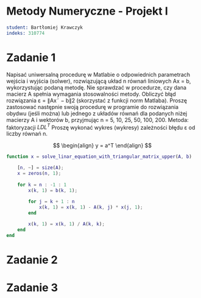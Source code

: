 # Metody Numeryczne - Projekt I
```s
student: Bartłomiej Krawczyk
indeks: 310774
```


# Zadanie 1

Napisać uniwersalną procedurę w Matlabie o odpowiednich parametrach wejścia i wyjścia (solwer), rozwiązującą układ n równań liniowych Ax = b, wykorzystując podaną metodę. Nie
sprawdzać w procedurze, czy dana macierz A spełnia wymagania stosowalności metody. Obliczyć błąd rozwiązania ε = ∥Ax˜ − b∥2 (skorzystać z funkcji norm Matlaba).
Proszę zastosować następnie swoją procedurę w programie do rozwiązania obydwu (jeśli można)
lub jednego z układów równań dla podanych niżej macierzy A i wektorów b, przyjmując n =
5, 10, 25, 50, 100, 200.
Metoda: faktoryzacji $LDL^T$
Proszę wykonać wykres (wykresy) zależności błędu ε od liczby równań n.

$$
\begin{align}
y = a^T
\end{align}
$$

```matlab
function x = solve_linar_equation_with_triangular_matrix_upper(A, b)

    [n, ~] = size(A);
    x = zeros(n, 1);
    
    for k = n : -1 : 1
        x(k, 1) = b(k, 1);
        
        for j = k + 1 : n
            x(k, 1) = x(k, 1) - A(k, j) * x(j, 1);
        end

        x(k, 1) = x(k, 1) / A(k, k);
    end
end
```


# Zadanie 2


# Zadanie 3



